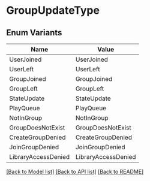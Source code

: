 # GroupUpdateType

## Enum Variants

| Name | Value |
|---- | -----|
| UserJoined | UserJoined |
| UserLeft | UserLeft |
| GroupJoined | GroupJoined |
| GroupLeft | GroupLeft |
| StateUpdate | StateUpdate |
| PlayQueue | PlayQueue |
| NotInGroup | NotInGroup |
| GroupDoesNotExist | GroupDoesNotExist |
| CreateGroupDenied | CreateGroupDenied |
| JoinGroupDenied | JoinGroupDenied |
| LibraryAccessDenied | LibraryAccessDenied |


[[Back to Model list]](../README.md#documentation-for-models) [[Back to API list]](../README.md#documentation-for-api-endpoints) [[Back to README]](../README.md)


